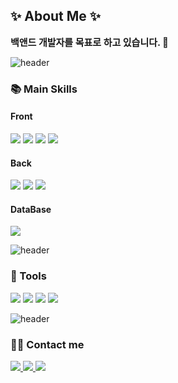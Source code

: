 <!--
**hyemi-bang/hyemi-bang** is a ✨ _special_ ✨ repository because its `README.md` (this file) appears on your GitHub profile.

Here are some ideas to get you started:

- 🔭 I’m currently working on ...
- 🌱 I’m currently learning ...
- 👯 I’m looking to collaborate on ...
- 🤔 I’m looking for help with ...
- 💬 Ask me about ...
- 📫 How to reach me: ...
- 😄 Pronouns: ...
- ⚡ Fun fact: ...
    
-->
<h2>✨ About Me ✨ </h2>
 <div style="font-weight: 700; font-size: 15px; text-align: left;"> 백앤드 개발자를 목표로 하고 있습니다. 🌱</div> 
<b></b>

![header](https://capsule-render.vercel.app/api?type=rect&color=gradient&height=3)

### 📚 Main Skills
<div display="flex">
	<h4>Front</h4>
 	<img src="https://img.shields.io/badge/HTML5-E34F26?style=for-the-badge&logo=HTML5&logoColor=white">
	<img src="https://img.shields.io/badge/CSS3-1572B6?style=for-the-badge&logo=CSS3&logoColor=white">
	<img src="https://img.shields.io/badge/JavaScript-F7DF1E?style=for-the-badge&logo=JavaScript&logoColor=white">
	<img src="https://img.shields.io/badge/jQuery-0769AD?style=for-the-badge&logo=jQuery&logoColor=white">
	<!--<img src="https://img.shields.io/badge/react-20232a.svg?style=for-the-badge&logo=react&logoColor=61DAFB">
 	--><br>
	<h4>Back</h4>
   	<img src="https://img.shields.io/badge/Java-007396?style=for-the-badge&logo=Java&logoColor=white">
	<img src="https://img.shields.io/badge/Spring-6DB33F?style=for-the-badge&logo=Spring&logoColor=white">
	<img src="https://img.shields.io/badge/Mybatis-000000?style=for-the-badge&logo=Mybatis&logoColor=white">
	<br>
	<h4>DataBase</h4>
	<img src="https://img.shields.io/badge/Oracle%20SQL-F80000?style=for-the-badge&logo=Oracle&logoColor=white">
</div>

![header](https://capsule-render.vercel.app/api?type=rect&color=gradient&height=3)

### 🔨 Tools
<div display="flex">
	<img src="https://img.shields.io/badge/Eclipse%20IDE-2C2255?style=for-the-badge&logo=Eclipse&logoColor=white">
 	<img src="https://img.shields.io/badge/Visual%20Studio%20Code-007ACC?style=for-the-badge&logo=Visual%20Studio%20Code&logoColor=white">
 	<img src="https://img.shields.io/badge/Tomcat-F8DC75?style=for-the-badge&logo=ApacheTomcat&logoColor=white">
 	<img src="https://img.shields.io/badge/GitHub-181717?style=for-the-badge&logo=GitHub&logoColor=white">
</div>

![header](https://capsule-render.vercel.app/api?type=rect&color=gradient&height=3)

###  🧑‍💻 Contact me	
<div display="flex">
	<a href=https://h-saeneul.tistory.com/> <img src="https://img.shields.io/badge/Tistory-000000?style=for-the-badge&logo=Tistory&logoColor=white&link=https://h-saeneul.tistory.com/"> </a>
         <a href=https://likeable-papyrus-818.notion.site/e5901f327cfb4c188d79024221e3b838?pvs=4> <img src="https://img.shields.io/badge/Notion-000000?style=for-the-badge&logo=Notion&logoColor=white&link=https://likeable-papyrus-818.notion.site/e5901f327cfb4c188d79024221e3b838?pvs=4"> </a>
         <a href=mailto:pbhm1124@gmail.com> <img src="https://img.shields.io/badge/Gmail-EA4335?style=for-the-badge&logo=Gmail&logoColor=white&link=mailto:pbhm1124@gmail.com"> </a>
</div>

